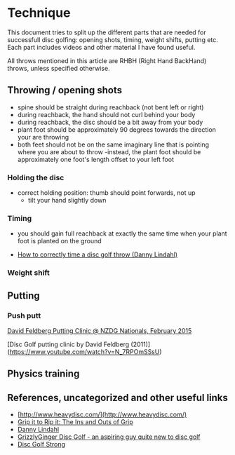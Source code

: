 # Technique

This document tries to split up the different parts that are needed for successfull disc golfing: opening shots, timing, weight shifts, putting etc. Each part includes videos and other material I have found useful.

All throws mentioned in this article are RHBH (Right Hand BackHand) throws, unless specified otherwise.

## Throwing / opening shots

- spine should be straight during reachback (not bent left or right)
- during reachback, the hand should not curl behind your body 
- during reachback, the disc should be a bit away from your body
- plant foot should be approximately 90 degrees towards the direction your are throwing
- both feet should not be on the same imaginary line that is pointing where you are about to throw
  -instead, the plant foot should be approximately one foot's length offset to your left foot

### Holding the disc

- correct holding position: thumb should point forwards, not up
  - tilt your hand slightly down


### Timing

- you should gain full reachback at exactly the same time when your plant foot is planted on the ground

- [How to correctly time a disc golf throw (Danny Lindahl)](https://www.youtube.com/watch?v=A2_OVPhLg0A)

### Weight shift



## Putting

### Push putt

[David Feldberg Putting Clinic @ NZDG Nationals, February 2015](https://www.youtube.com/watch?v=-wrjOOzXQ1Y&feature=youtu.be)

[Disc Golf putting clinic by David Feldberg (2011)] (https://www.youtube.com/watch?v=N_7RPOmSSsU)


## Physics training


## References, uncategorized and other useful links

- [http://www.heavydisc.com/](http://www.heavydisc.com/)
- [ Grip it to Rip it: The Ins and Outs of Grip](https://www.discgolfreview.com/resources/articles/gripittoripit.shtml)
- [Danny Lindahl](https://www.youtube.com/channel/UC2VGodlZLCRY1n3TAU3YQNw)
- [GrizzlyGinger Disc Golf - an aspiring guy quite new to disc golf](https://www.youtube.com/channel/UC3ScPovPj934gfuhyv1zi8g)
- [Disc Golf Strong](https://www.youtube.com/channel/UCGXC_YbchbZGwLSGDvegrrA)
